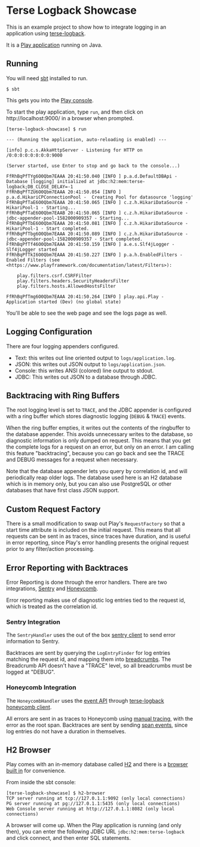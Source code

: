 # Terse Logback Showcase

This is an example project to show how to integrate logging in an application using [terse-logback](https://github.com/tersesystems/terse-logback).

It is a [Play application](https://www.playframework.com/documentation/2.8.x/JavaHome) running on Java.

## Running

You will need [sbt](https://www.scala-sbt.org/) installed to run.

```
$ sbt
```

This gets you into the [Play console](https://www.playframework.com/documentation/2.8.x/PlayConsole).

To start the play application, type `run`, and then click on http://localhost:9000/ in a browser when prompted.

```
[terse-logback-showcase] $ run

--- (Running the application, auto-reloading is enabled) ---

[info] p.c.s.AkkaHttpServer - Listening for HTTP on /0:0:0:0:0:0:0:0:9000

(Server started, use Enter to stop and go back to the console...)

FfRhBqPfTYg6O0Qbm7EAAA 20:41:50.040 [INFO ] p.a.d.DefaultDBApi -  Database [logging] initialized at jdbc:h2:mem:terse-logback;DB_CLOSE_DELAY=-1
FfRhBqPfTZU6O0Qbm7EAAA 20:41:50.054 [INFO ] p.a.d.HikariCPConnectionPool -  Creating Pool for datasource 'logging'
FfRhBqPfTaE6O0Qbm7EAAA 20:41:50.065 [INFO ] c.z.h.HikariDataSource -  HikariPool-1 - Starting...
FfRhBqPfTaE6O0Qbm7EAAB 20:41:50.065 [INFO ] c.z.h.HikariDataSource -  jdbc-appender-pool-1582000909357 - Starting...
FfRhBqPfTbE6O0Qbm7EAAA 20:41:50.081 [INFO ] c.z.h.HikariDataSource -  HikariPool-1 - Start completed.
FfRhBqPfTbg6O0Qbm7EAAA 20:41:50.089 [INFO ] c.z.h.HikariDataSource -  jdbc-appender-pool-1582000909357 - Start completed.
FfRhBqPfTf46O0Qbm7EAAA 20:41:50.159 [INFO ] a.e.s.Slf4jLogger -  Slf4jLogger started
FfRhBqPfTkI6O0Qbm7EAAA 20:41:50.227 [INFO ] p.a.h.EnabledFilters -  Enabled Filters (see <https://www.playframework.com/documentation/latest/Filters>):

    play.filters.csrf.CSRFFilter
    play.filters.headers.SecurityHeadersFilter
    play.filters.hosts.AllowedHostsFilter

FfRhBqPfTmg6O0Qbm7EAAA 20:41:50.264 [INFO ] play.api.Play -  Application started (Dev) (no global state)
```

You'll be able to see the web page and see the logs page as well.

## Logging Configuration

There are four logging appenders configured.  

* Text: this writes out line oriented output to `logs/application.log`.
* JSON: this writes out JSON output to `logs/application.json`.
* Console: this writes ANSI (colored) line output to stdout.
* JDBC: This writes out JSON to a database through JDBC.

## Backtracing with Ring Buffers

The root logging level is set to `TRACE`, and the JDBC appender is configured with a ring buffer which stores diagnostic logging (`DEBUG` & `TRACE`) events.

When the ring buffer empties, it writes out the contents of the ringbuffer to the database appender.  This avoids unnecessary writes to the database, so diagnostic information is only dumped on request.    This means that you get the complete logs for a request on an error, but only on an error.  I am calling this feature "backtracing", because you can go back and see the TRACE and DEBUG messages for a request when necessary.

Note that the database appender lets you query by correlation id, and will periodically reap older logs.  The database used here is an H2 database which is in memory only, but you can also use PostgreSQL or other databases that have first class JSON support.

## Custom Request Factory

There is a small modification to swap out Play's `RequestFactory` so that a start time attribute is included on the initial request.  This means that all requests can be sent in as traces, since traces have duration, and is useful in error reporting, since Play's error handling presents the original request prior to any filter/action processing.

## Error Reporting with Backtraces

Error Reporting is done through the error handlers.  There are two integrations, [Sentry](https://sentry.io/welcome/) and [Honeycomb](https://www.honeycomb.io/).

Error reporting makes use of diagnostic log entries tied to the request id, which is treated as the correlation id.

### Sentry Integration

The `SentryHandler` uses the out of the box [sentry client](https://docs.sentry.io/clients/java/) to send error information to Sentry.

Backtraces are sent by querying the `LogEntryFinder` for log entries matching the request id, and mapping them into [breadcrumbs](https://docs.sentry.io/enriching-error-data/breadcrumbs/?platform=java).  The Breadcrumb API doesn't have a "TRACE" level, so all breadcrumbs must be logged at "DEBUG".

### Honeycomb Integration

The `HoneycombHandler` uses the [event API](https://docs.honeycomb.io/api/events/) through [terse-logback honeycomb client](https://tersesystems.com/blog/2019/08/22/tracing-with-logback-and-honeycomb/).  

All errors are sent in as traces to Honeycomb using [manual tracing](https://docs.honeycomb.io/working-with-your-data/tracing/send-trace-data/#manual-tracing), with the error as the root span.  Backtraces are sent by sending [span events](https://docs.honeycomb.io/working-with-your-data/tracing/send-trace-data/#span-events), since log entries do not have a duration in themselves.

## H2 Browser

Play comes with an in-memory database called [H2](https://h2database.com/html/main.html) and there is a [browser built in](https://www.playframework.com/documentation/2.8.x/Developing-with-the-H2-Database) for convenience.

From inside the sbt console:

```
[terse-logback-showcase] $ h2-browser
TCP server running at tcp://127.0.1.1:9092 (only local connections)
PG server running at pg://127.0.1.1:5435 (only local connections)
Web Console server running at http://127.0.1.1:8082 (only local connections)
```

A browser will come up.  When the Play application is running (and only then), you can enter the following JDBC URL `jdbc:h2:mem:terse-logback` and click connect, and then enter SQL statements.